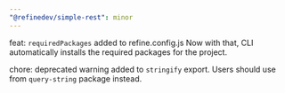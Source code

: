 ```yaml
---
"@refinedev/simple-rest": minor
---
```


feat: `requiredPackages` added to refine.config.js
Now with that, CLI automatically installs the required packages for the project.

chore: deprecated warning added to `stringify` export. Users should use from `query-string` package instead.
